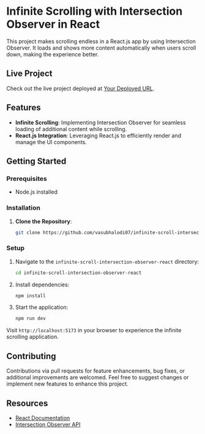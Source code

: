 # Infinite Scrolling with Intersection Observer in React

This project makes scrolling endless in a React.js app by using Intersection Observer. It loads and shows more content automatically when users scroll down, making the experience better.

## Live Project

Check out the live project deployed at [Your Deployed URL](#).

## Features

- **Infinite Scrolling**: Implementing Intersection Observer for seamless loading of additional content while scrolling.
- **React.js Integration**: Leveraging React.js to efficiently render and manage the UI components.

## Getting Started

### Prerequisites

- Node.js installed

### Installation

1. **Clone the Repository**:
   ```bash
   git clone https://github.com/vasubhalodi07/infinite-scroll-intersection-observer-react.git
   ```

### Setup

1. Navigate to the `infinite-scroll-intersection-observer-react` directory:

   ```bash
   cd infinite-scroll-intersection-observer-react
   ```

2. Install dependencies:

   ```bash
   npm install
   ```

3. Start the application:
   ```bash
   npm run dev
   ```

Visit `http://localhost:5173` in your browser to experience the infinite scrolling application.

## Contributing

Contributions via pull requests for feature enhancements, bug fixes, or additional improvements are welcomed. Feel free to suggest changes or implement new features to enhance this project.

## Resources

- [React Documentation](https://reactjs.org/)
- [Intersection Observer API](https://developer.mozilla.org/en-US/docs/Web/API/Intersection_Observer_API)
